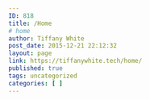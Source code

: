 ```yaml
---
ID: 818
title: /Home
# home
author: Tiffany White
post_date: 2015-12-21 22:12:32
layout: page
link: https://tiffanywhite.tech/home/
published: true
tags: uncategorized
categories: [ ]
---
```


